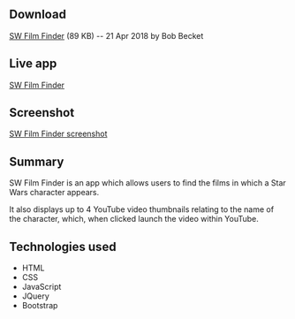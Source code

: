 Download
--------

[SW Film Finder][dl] (89 KB) -- 21 Apr 2018 by Bob Becket

[dl]: https://github.com/bobbecket/sw-film-finder/archive/master.zip

Live app
--------

[SW Film Finder][la]

[la]: https://bobbecket.github.io/sw-film-finder/

Screenshot
----------

[SW Film Finder screenshot][ss]

[ss]: https://raw.githubusercontent.com/bobbecket/sw-film-finder/master/sw-ff-screenshot.png

Summary
-------

SW Film Finder is an app which allows users to find the films in which
a Star Wars character appears.

It also displays up to 4 YouTube video thumbnails relating to the name
of the character, which, when clicked launch the video within YouTube.

Technologies used
-----------------

- HTML
- CSS
- JavaScript
- JQuery
- Bootstrap
